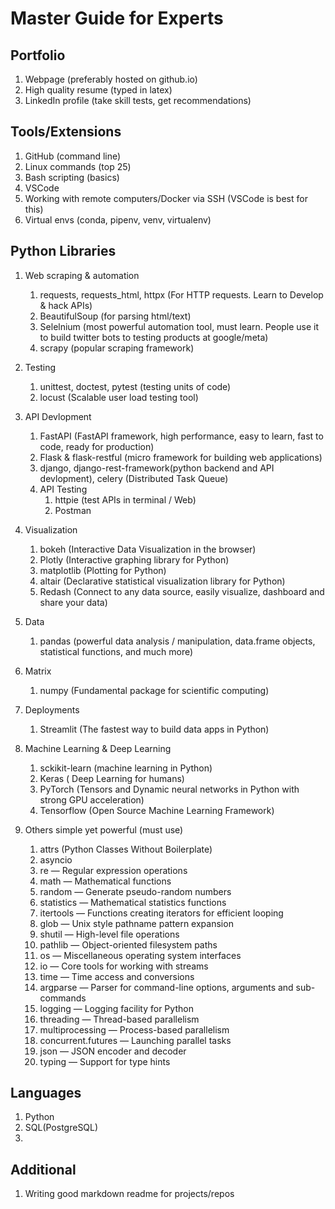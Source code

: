 # Master Guide for Experts

## Portfolio

1. Webpage (preferably hosted on github.io)
2. High quality resume (typed in latex)
3. LinkedIn profile (take skill tests, get recommendations)

## Tools/Extensions

1. GitHub (command line)
2. Linux commands (top 25)
3. Bash scripting (basics)
4. VSCode
5. Working with remote computers/Docker via SSH (VSCode is best for this)
6. Virtual envs (conda, pipenv, venv, virtualenv)

## Python Libraries
1. Web scraping & automation
    1. requests, requests_html, httpx (For HTTP requests. Learn to Develop & hack APIs)
    2. BeautifulSoup (for parsing html/text)
    3. Selelnium (most powerful automation tool, must learn. People use it to build twitter bots to testing products at google/meta)
    4. scrapy (popular scraping framework)
2. Testing 
    1. unittest, doctest, pytest (testing units of code)
    2. locust (Scalable user load testing tool)

3. API Devlopment
    1. FastAPI (FastAPI framework, high performance, easy to learn, fast to code, ready for production)
    2. Flask & flask-restful (micro framework for building web applications)
    3. django, django-rest-framework(python backend and API devlopment), celery (Distributed Task Queue)
    4. API Testing
        1. httpie (test APIs in terminal / Web)
        2. Postman
4. Visualization 
    1. bokeh (Interactive Data Visualization in the browser)
    2. Plotly (Interactive graphing library for Python)
    3. matplotlib (Plotting for Python)
    4. altair (Declarative statistical visualization library for Python)
    5. Redash (Connect to any data source, easily visualize, dashboard and share your data)

5. Data
    1. pandas (powerful data analysis / manipulation, data.frame objects, statistical functions, and much more)
    
6. Matrix
    1. numpy (Fundamental package for scientific computing)
    
7. Deployments
    1. Streamlit (The fastest way to build data apps in Python)

8. Machine Learning & Deep Learning
    1. sckikit-learn (machine learning in Python)
    2. Keras ( Deep Learning for humans)
    3. PyTorch (Tensors and Dynamic neural networks in Python with strong GPU acceleration)
    4. Tensorflow (Open Source Machine Learning Framework)
    

9. Others simple yet powerful (must use)
    1. attrs (Python Classes Without Boilerplate)
    2. asyncio
    3. re — Regular expression operations
    4. math — Mathematical functions
    5. random — Generate pseudo-random numbers
    6. statistics — Mathematical statistics functions
    7. itertools — Functions creating iterators for efficient looping
    8. glob — Unix style pathname pattern expansion
    9. shutil — High-level file operations
    10. pathlib — Object-oriented filesystem paths
    11. os — Miscellaneous operating system interfaces
    12. io — Core tools for working with streams
    13. time — Time access and conversions
    14. argparse — Parser for command-line options, arguments and sub-commands
    15. logging — Logging facility for Python
    16. threading — Thread-based parallelism
    17. multiprocessing — Process-based parallelism
    18. concurrent.futures — Launching parallel tasks
    19. json — JSON encoder and decoder
    20. typing — Support for type hints

## Languages

1. Python
2. SQL(PostgreSQL)
3. 

## Additional
1. Writing good markdown readme for projects/repos 
